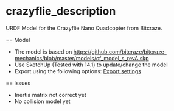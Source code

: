 crazyflie_description
=====================

URDF Model for the Crazyflie Nano Quadcopter from Bitcraze.

== Model

* The model is based on https://github.com/bitcraze/bitcraze-mechanics/blob/master/models/cf_model_s_revA.skp
* Use SketchUp (Tested with 14.1) to update/change the model
* Export using the following options: [Export settings](export.png)

== Issues

* Inertia matrix not correct yet
* No collision model yet
